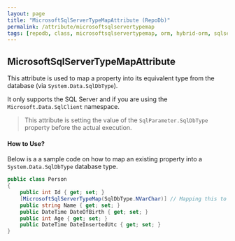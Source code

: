 ```yaml
---
layout: page
title: "MicrosoftSqlServerTypeMapAttribute (RepoDb)"
permalink: /attribute/microsoftsqlservertypemap
tags: [repodb, class, microsoftsqlservertypemap, orm, hybrid-orm, sqlserver, sqlite, mysql, postgresql]
---
```


## MicrosoftSqlServerTypeMapAttribute

This attribute is used to map a property into its equivalent type from the database (via `System.Data.SqlDbType`).

It only supports the SQL Server and if you are using the `Microsoft.Data.SqlClient` namespace.

> This attribute is setting the value of the `SqlParameter.SqlDbType` property before the actual execution.

#### How to Use?

Below is a a sample code on how to map an existing property into a `System.Data.SqlDbType` database type.

```csharp
public class Person
{
	public int Id { get; set; }
	[MicrosoftSqlServerTypeMap(SqlDbType.NVarChar)] // Mapping this to 'NVarChar'
	public string Name { get; set; }
	public DateTime DateOfBirth { get; set; }
	public int Age { get; set; }
	public DateTime DateInsertedUtc { get; set; }
}
```